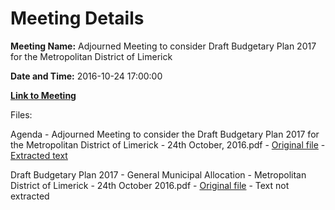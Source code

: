 # Meeting Details

**Meeting Name:** Adjourned Meeting to consider Draft Budgetary Plan 2017 for the Metropolitan District of Limerick

**Date and Time:** 2016-10-24 17:00:00

**[Link to Meeting](https://www.limerick.ie/council/whats-on/adjourned-meeting-consider-draft-budgetary-plan-2017-metropolitan-district)**

Files: 

Agenda - Adjourned Meeting to consider the Draft Budgetary Plan 2017 for the Metropolitan District of Limerick - 24th October, 2016.pdf - [Original file](https://beta.limerick.ie/sites/default/files/media/documents/2017-04/agenda_adjourned_budgetary_meeting_24th_october_2016.pdf) - [Extracted text](./Agenda%20-%20Adjourned%20Meeting%20to%20consider%20the%20Draft%20Budgetary%20Plan%202017%20for%20the%20Metropolitan%20District%20of%20Limerick%20-%2024th%20October%2C%202016.md)

Draft Budgetary Plan 2017 - General Municipal Allocation - Metropolitan District of Limerick - 24th October 2016.pdf - [Original file](https://beta.limerick.ie/sites/default/files/media/documents/2017-04/draft_budgetary_plan_2017_general_municipal_allocation_0.pdf) - Text not extracted

